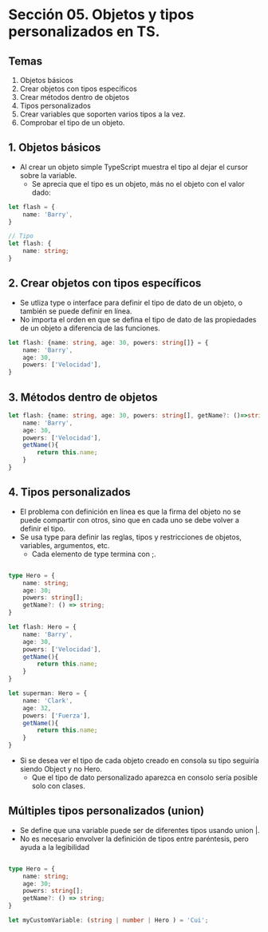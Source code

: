 # Sección 05. Objetos y tipos personalizados en TS.
## Temas
1. Objetos básicos
2. Crear objetos con tipos específicos
3. Crear métodos dentro de objetos
4. Tipos personalizados
5. Crear variables que soporten varios tipos a la vez.
6. Comprobar el tipo de un objeto.

## 1. Objetos básicos
- Al crear un objeto simple TypeScript muestra el tipo al dejar el cursor sobre la variable.
    - Se aprecia que el tipo es un objeto, más no el objeto con el valor dado:

``` typescript
let flash = {
    name: 'Barry',
}

// Tipo
let flash: {
    name: string;
}
```

## 2. Crear objetos con tipos específicos
- Se utliza type o interface para definir el tipo de dato de un objeto, o también se puede definir en línea.
- No importa el orden en que se defina el tipo de dato de las propiedades de un objeto a diferencia de las funciones.

``` typescript
let flash: {name: string, age: 30, powers: string[]} = {
    name: 'Barry',
    age: 30,
    powers: ['Velocidad'],
}
```

## 3. Métodos dentro de objetos

``` typescript
let flash: {name: string, age: 30, powers: string[], getName?: ()=>string} = {
    name: 'Barry',
    age: 30,
    powers: ['Velocidad'],
    getName(){
        return this.name;
    }
}
```

## 4. Tipos personalizados
- El problema con definición en línea es que la firma del objeto no se puede compartir con otros, sino que en cada uno se debe volver a definir el tipo.
- Se usa type para definir las reglas, tipos y restricciones de objetos, variables, argumentos, etc.
    - Cada elemento de type termina con ;.

``` typescript

type Hero = {
    name: string;
    age: 30;
    powers: string[];
    getName?: () => string;
}

let flash: Hero = {
    name: 'Barry',
    age: 30,
    powers: ['Velocidad'],
    getName(){
        return this.name;
    }
}

let superman: Hero = {
    name: 'Clark',
    age: 32,
    powers: ['Fuerza'],
    getName(){
        return this.name;
    }
}
```

- Si se desea ver el tipo de cada objeto creado en consola su tipo seguiría siendo Object y no Hero.
    - Que el tipo de dato personalizado aparezca en consolo sería posible solo con clases.

## Múltiples tipos personalizados (union)
- Se define que una variable puede ser de diferentes tipos usando union |.
- No es necesario envolver la definición de tipos entre paréntesis, pero ayuda a la legibilidad

``` typescript

type Hero = {
    name: string;
    age: 30;
    powers: string[];
    getName?: () => string;
}

let myCustomVariable: (string | number | Hero ) = 'Cui';

```
